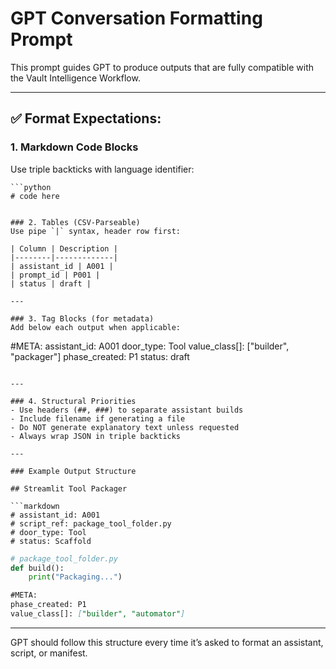 # GPT Conversation Formatting Prompt

This prompt guides GPT to produce outputs that are fully compatible with the Vault Intelligence Workflow.

---

## ✅ Format Expectations:

### 1. Markdown Code Blocks
Use triple backticks with language identifier:
```
```python
# code here
```

```

### 2. Tables (CSV-Parseable)
Use pipe `|` syntax, header row first:

| Column | Description |
|--------|-------------|
| assistant_id | A001 |
| prompt_id | P001 |
| status | draft |

---

### 3. Tag Blocks (for metadata)
Add below each output when applicable:

```
#META:
assistant_id: A001
door_type: Tool
value_class[]: ["builder", "packager"]
phase_created: P1
status: draft
```

---

### 4. Structural Priorities
- Use headers (##, ###) to separate assistant builds
- Include filename if generating a file
- Do NOT generate explanatory text unless requested
- Always wrap JSON in triple backticks

---

### Example Output Structure

## Streamlit Tool Packager

```markdown
# assistant_id: A001
# script_ref: package_tool_folder.py
# door_type: Tool
# status: Scaffold
```

```python
# package_tool_folder.py
def build():
    print("Packaging...")
```

```markdown
#META:
phase_created: P1
value_class[]: ["builder", "automator"]
```

---

GPT should follow this structure every time it’s asked to format an assistant, script, or manifest.

